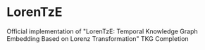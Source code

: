 # LorenTzE
Official implementation of "LorenTzE: Temporal Knowledge Graph Embedding Based on Lorenz Transformation"
TKG Completion
